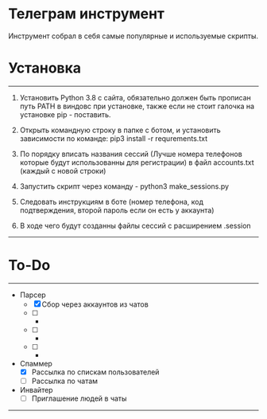 # Телеграм инструмент

Инструмент собрал в себя самые популярные и используемые скрипты.

# Установка
***

1. Установить Python 3.8 с сайта, обязательно должен быть прописан путь PATH в виндовс при установке, 
также если не стоит галочка на установке pip  - поставить.

2. Открыть командную строку в папке с ботом, и установить зависимости по команде:
pip3 install -r requrements.txt
3. По порядку вписать названия сессий (Лучше номера телефонов которые будут использованны для регистрации) в файл accounts.txt (каждый с новой строки)
4. Запустить скрипт через команду - python3 make_sessions.py
5. Следовать инструкциям в боте (номер телефона, код подтверждения, второй пароль если он есть у аккаунта)
6. В ходе чего будут созданны файлы сессий с расширением .session

***
# To-Do
***
- Парсер
  - [x] Сбор через аккаунтов из чатов
  - [ ] -
  - [ ] -
  - [ ] -
- Спаммер
  - [x] Рассылка по спискам пользователей
  - [ ] Рассылка по чатам
- Инвайтер
  - [ ] Приглашение людей в чаты
***
